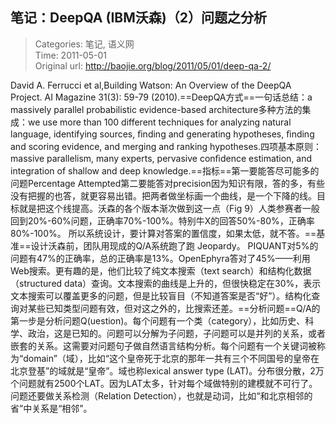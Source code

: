 笔记：DeepQA (IBM沃森)（2）问题之分析
---
    
> Categories: 笔记, 语义网  
> Time: 2011-05-01  
> Original url: <http://baojie.org/blog/2011/05/01/deep-qa-2/>
    
David A. Ferrucci et al,Building Watson: An Overview of the DeepQA Project. AI Magazine 31(3): 59-79 (2010).==DeepQA方式==一句话总结：a massively parallel probabilistic evidence-based architecture多种方法的集成：we use more than 100 different techniques for analyzing natural language, identifying sources, ﬁnding and generating hypotheses, ﬁnding and scoring evidence, and merging and ranking hypotheses.四项基本原则：massive parallelism, many experts, pervasive conﬁdence estimation, and integration of shallow and deep knowledge.==指标==第一要能答尽可能多的问题Percentage Attempted第二要能答对precision因为知识有限，答的多，有些没有把握的也答，就更容易出错。把两者做坐标画一个曲线，是一个下降的线。目标就是把这个线提高。沃森的各个版本渐次做到这一点（Fig 9）人类参赛者一般回到20%-60%问题，正确率70%-100%。特别牛X的回答50%-80%，正确率80%-100%。     所以系统设计，要计算对答案的置信度，如果太低，就不答。==基准==设计沃森前，团队用现成的Q/A系统跑了跑 Jeopardy。 PIQUANT对5%的问题有47%的正确率，总的正确率是13%。OpenEphyra答对了45%——利用Web搜索。更有趣的是，他们比较了纯文本搜索（text search）和结构化数据（structured data）查询。文本搜索的曲线是上升的，但很快稳定在30%，表示文本搜索可以覆盖更多的问题，但是比较盲目（不知道答案是否“好”）。结构化查询对某些已知类型问题有效，但对这之外的，比搜索还差。==分析问题==Q/A的第一步是分析问题Q(uestion)。每个问题有一个类（category），比如历史、科学、政治，这是已知的。问题可以分解为子问题，子问题可以是并列的关系，或者嵌套的关系。这需要对问题句子做自然语言结构分析。每个问题有一个关键词被称为“domain”（域），比如“这个皇帝死于北京的那年一共有三个不同国号的皇帝在北京登基”的域就是“皇帝”。域也称lexical answer type (LAT)。分布很分散，2万个问题就有2500个LAT。因为LAT太多，针对每个域做特别的建模就不可行了。问题还要做关系检测（Relation Detection），也就是动词，比如“和北京相邻的省”中关系是“相邻”。     
    